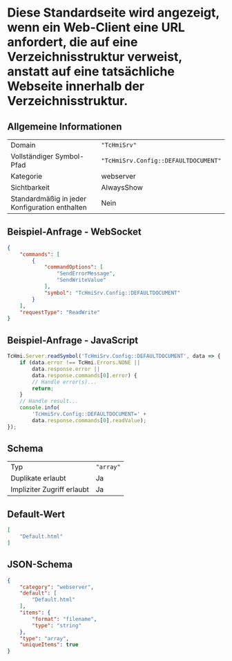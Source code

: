 # Diese Standardseite wird angezeigt, wenn ein Web-Client eine URL anfordert, die auf eine Verzeichnisstruktur verweist, anstatt auf eine tatsächliche Webseite innerhalb der Verzeichnisstruktur.

## Allgemeine Informationen

|  |  |
| - | - |
| Domain | `"TcHmiSrv"` |
| Vollständiger Symbol-Pfad | `"TcHmiSrv.Config::DEFAULTDOCUMENT"` |
| Kategorie | webserver |
| Sichtbarkeit | AlwaysShow |
| Standardmäßig in jeder Konfiguration enthalten | Nein |

## Beispiel-Anfrage - WebSocket

```json
{
    "commands": [
        {
            "commandOptions": [
                "SendErrorMessage",
                "SendWriteValue"
            ],
            "symbol": "TcHmiSrv.Config::DEFAULTDOCUMENT"
        }
    ],
    "requestType": "ReadWrite"
}
```

## Beispiel-Anfrage - JavaScript

```javascript
TcHmi.Server.readSymbol('TcHmiSrv.Config::DEFAULTDOCUMENT', data => {
    if (data.error !== TcHmi.Errors.NONE ||
        data.response.error ||
        data.response.commands[0].error) {
        // Handle error(s)...
        return;
    }
    // Handle result...
    console.info(
        'TcHmiSrv.Config::DEFAULTDOCUMENT=' +
        data.response.commands[0].readValue);
});
```

## Schema

|  |  |
| - | - |
| Typ | `"array"` |
| Duplikate erlaubt | Ja |
| Impliziter Zugriff erlaubt | Ja |

## Default-Wert

```json
[
    "Default.html"
]
```

## JSON-Schema

```json
{
    "category": "webserver",
    "default": [
        "Default.html"
    ],
    "items": {
        "format": "filename",
        "type": "string"
    },
    "type": "array",
    "uniqueItems": true
}
```
